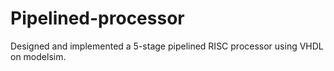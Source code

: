 # Pipelined-processor
Designed and implemented a 5-stage pipelined RISC processor using VHDL on modelsim. 
